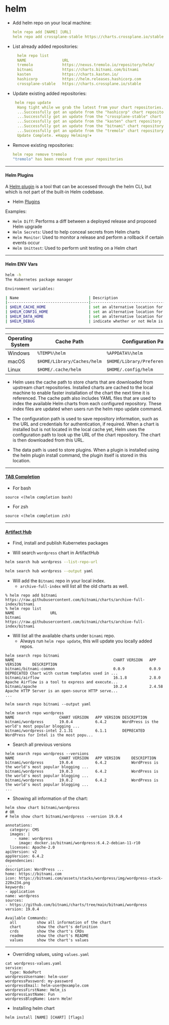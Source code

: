 # helm


- Add helm repo on your local machine:
  ```yaml
  helm repo add [NAME] [URL]
  helm repo add crossplane-stable https://charts.crossplane.io/stable
  ```

- List already added repositories:
  ```yaml
    helm repo list
    NAME             	URL                                      
    tremolo          	https://nexus.tremolo.io/repository/helm/
    bitnami          	https://charts.bitnami.com/bitnami       
    kasten           	https://charts.kasten.io/                
    hashicorp        	https://helm.releases.hashicorp.com      
    crossplane-stable	https://charts.crossplane.io/stable 
  ```
  
- Update existing added repositories:
  ```yaml
   helm repo update
    Hang tight while we grab the latest from your chart repositories...
    ...Successfully got an update from the "hashicorp" chart repository
    ...Successfully got an update from the "crossplane-stable" chart repository
    ...Successfully got an update from the "kasten" chart repository
    ...Successfully got an update from the "bitnami" chart repository
    ...Successfully got an update from the "tremolo" chart repository
    Update Complete. ⎈Happy Helming!⎈
  ```
  
- Remove existing repositories:
  ```yaml
  helm repo remove tremolo
  "tremolo" has been removed from your repositories
  ```

---
#### Helm Plugins

A [Helm plugin](https://helm.sh/docs/topics/plugins/) is a tool that can be accessed through the helm CLI, but which is not part of the built-in Helm codebase.

- Helm [Plugins](https://github.com/topics/helm-plugins) 

Examples:

- `Helm Diff`: Performs a diff between a deployed release and proposed Helm upgrade
- `Helm Secrets`: Used to help conceal secrets from Helm charts
- `Helm Monitor`: Used to monitor a release and perform a rollback if certain events occur
- `Helm Unittest`: Used to perform unit testing on a Helm chart

---
 #### Helm ENV Vars

```bash
helm -h
The Kubernetes package manager

Environment variables:

| Name                               | Description                                                                                       |
|------------------------------------|---------------------------------------------------------------------------------------------------|
| $HELM_CACHE_HOME                   | set an alternative location for storing cached files.                                             |
| $HELM_CONFIG_HOME                  | set an alternative location for storing Helm configuration.                                       |
| $HELM_DATA_HOME                    | set an alternative location for storing Helm data.                                                |
| $HELM_DEBUG                        | indicate whether or not Helm is running in Debug mode              
```

---

| Operating System | Cache Path                        | Configuration Path               | Data Path                        |
|------------------|----------------------------------|----------------------------------|----------------------------------|
| Windows          | `%TEMP%\helm`                     | `%APPDATA%\helm`                 | `%APPDATA%\helm`                 |
| macOS            | `$HOME/Library/Caches/helm`       | `$HOME/Library/Preferences/helm` | `$HOME/Library/helm`             |
| Linux            | `$HOME/.cache/helm`               | `$HOME/.config/helm`             | `$HOME/.local/share/helm`        |

- Helm uses the cache path to store charts that are downloaded from upstream chart repositories. Installed charts are cached to the local machine to enable faster installation of the chart the next time it is referenced. The cache path also includes YAML files that are used to index the available Helm charts from each configured repository. These index files are updated when users run the helm repo update command.

- The configuration path is used to save repository information, such as the URL and credentials for authentication, if required. When a chart is installed but is not located in the local cache yet, Helm uses the configuration path to look up the URL of the chart repository. The chart is then downloaded from this URL.

- The data path is used to store plugins. When a plugin is installed using the helm plugin install command, the plugin itself is stored in this location.

---

#### [TAB Completion](https://helm.sh/docs/helm/helm_completion/)

- For bash
```shell
source <(helm completion bash)
```

- For zsh
```shell
source <(helm completion zsh)
```

---

#### [Artifact Hub](https://www.cncf.io/projects/artifact-hub/)

- Find, install and publish Kubernetes packages

- Will search `wordpress` chart in ArtifactHub
```bash
helm search hub wordpress --list-repo-url

helm search hub wordpress --output yaml
```

- Will add the `Bitnami` repo in your local index.
  - `archive-full-index` will list all the old charts as well.
```shell
% helm repo add bitnami https://raw.githubusercontent.com/bitnami/charts/archive-full-index/bitnami 
% helm repo list
NAME             	URL                                                                                                              
bitnami          	https://raw.githubusercontent.com/bitnami/charts/archive-full-index/bitnami
```

- Will list all the available charts under `binami` repo.
  - Always run `helm repo update`, this will update you locally added repos.
```shell
helm search repo bitnami
NAME                                        	CHART VERSION	APP VERSION  	DESCRIPTION                                       
bitnami/bitnami-common                      	0.0.9        	0.0.9        	DEPRECATED Chart with custom templates used in ...
bitnami/airflow                             	16.1.8       	2.8.0        	Apache Airflow is a tool to express and execute...
bitnami/apache                              	10.2.4       	2.4.58       	Apache HTTP Server is an open-source HTTP serve...
...

helm search repo bitnami --output yaml

helm search repo wordpress           
NAME                   	CHART VERSION	APP VERSION	DESCRIPTION                                       
bitnami/wordpress      	19.0.4       	6.4.2      	WordPress is the world's most popular blogging ...
bitnami/wordpress-intel	2.1.31       	6.1.1      	DEPRECATED WordPress for Intel is the most popu...
```

- Search all previous versions
```shell
helm search repo wordpress --versions
NAME                   	CHART VERSION	APP VERSION   	DESCRIPTION                                       
bitnami/wordpress      	19.0.4       	6.4.2         	WordPress is the world's most popular blogging ...
bitnami/wordpress      	19.0.3       	6.4.2         	WordPress is the world's most popular blogging ...
bitnami/wordpress      	19.0.2       	6.4.2         	WordPress is the world's most popular blogging ...
...
```

- Showing all information of the chart:
```shell
helm show chart bitnami/wordpress 
# OR
# helm show chart bitnami/wordpress --version 19.0.4

annotations:
  category: CMS
  images: |
    - name: wordpress
      image: docker.io/bitnami/wordpress:6.4.2-debian-11-r10
  licenses: Apache-2.0
apiVersion: v2
appVersion: 6.4.2
dependencies:
...
description: WordPress ...
home: https://bitnami.com
icon: https://bitnami.com/assets/stacks/wordpress/img/wordpress-stack-220x234.png
keywords:
- application
name: wordpress
sources:
- https://github.com/bitnami/charts/tree/main/bitnami/wordpress
version: 19.0.4
```

```shell
Available Commands:
  all         show all information of the chart
  chart       show the chart's definition
  crds        show the chart's CRDs
  readme      show the chart's README
  values      show the chart's values
```

---

- Overriding values, using `values.yaml`
```shell
cat wordpress-values.yaml 
service:
  type: NodePort
wordpressUsername: helm-user
wordpressPassword: my-password
wordpressEmail: helm-user@example.com
wordpressFirstName: Helm_is
wordpressLastName: Fun
wordpressBlogName: Learn Helm!
```

- Installing helm chart
```shell
helm install [NAME] [CHART] [flags]


```